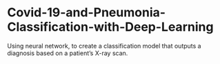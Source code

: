 # Covid-19-and-Pneumonia-Classification-with-Deep-Learning
Using neural network, to create a classification model that outputs a diagnosis based on a patient’s X-ray scan.
